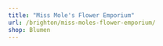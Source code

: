 ```yaml
---
title: "Miss Mole's Flower Emporium"
url: /brighton/miss-moles-flower-emporium/
shop: Blumen
---
```

